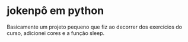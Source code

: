 # jokenpô em python
 
 Basicamente um projeto pequeno que fiz ao decorrer dos exercícios do curso, adicionei cores e a função sleep.
